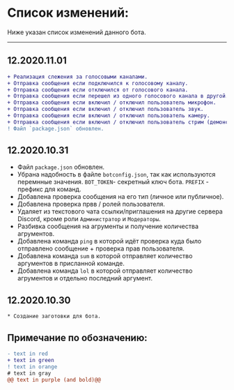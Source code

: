 # Список изменений:
Ниже указан список изменений данного бота.
***

## 12.2020.11.01
```diff
+ Реализация слежения за голосовыми каналами.
+ Отправка сообщения если подключился к голосовому каналу.
+ Отправка сообщения если отключился от голосового канала.
+ Отправка сообщения если перешел из одного голосового канала в другой.
+ Отправка сообщения если включил / отключил пользователь микрофон.
+ Отправка сообщения если включил / отключил пользователь звук.
+ Отправка сообщения если включил / отключил пользователь камеру.
+ Отправка сообщения если включил / отключил пользователь стрим (демонстацию).
! Файл `package.json` обновлен.
```

## 12.2020.10.31
* Файл `package.json` обновлен.
* Убрана надобность в файле `botconfig.json`, так как используются перемнные значения. `BOT_TOKEN`- секретный ключ бота. `PREFIX` - префикс для команд.
* Добавлена проверка сообщения на его тип (личное или публичное).
* Добавлена проверка првв / ролей пользователя.
* Удаляет из текстового чата ссылки/приглашения на другие сервера Discord, кроме роли `Администратор` и `Модераторы`.
* Разбивка сообщения на агрументы и получение количества агрументов.
* Добавлена команда `ping` в которой идёт проверка куда было отправлено сообщение + проверка прав пользователя.
* Добавлена команда `sum` в которой отправляет количество аргументов в присланной команде.
* Добавлена команда `lol` в которой отправляет количество агрументов и отдельно последний аргумент.


## 12.2020.10.30
```
* Создание заготовки для бота.
```


## Примечание по обозначению:
```diff
- text in red
+ text in green
! text in orange
# text in gray
@@ text in purple (and bold)@@
```
